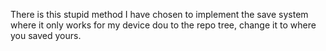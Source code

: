 There is this stupid method I have chosen to implement the save system where it only works for my device dou to the repo tree, change it to where you saved yours.
